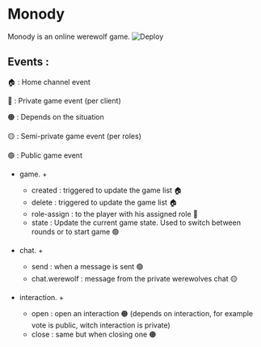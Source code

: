 # Monody

Monody is an online werewolf game.
![Deploy](https://github.com/monody-game/monody/actions/workflows/cd.yml/badge.svg)

## Events :

🏠 : Home channel event

🔴 : Private game event (per client)

🟠 :  Depends on the situation

🟡 : Semi-private game event (per roles)

🟢 : Public game event



- game. +
  -  created : triggered to update the game list 🏠
  -  delete : triggered to update the game list 🏠
  -  role-assign : to the player with his assigned role 🔴
  -  state : Update the current game state. Used to switch between rounds or to start game 🟢

- chat. +
  - send : when a message is sent 🟢
  - chat.werewolf : message from the private werewolves chat 🟡

- interaction. +
  - open : open an interaction 🟠 (depends on interaction, for example vote is public, witch interaction is private)
  - close : same but when closing one 🟠
